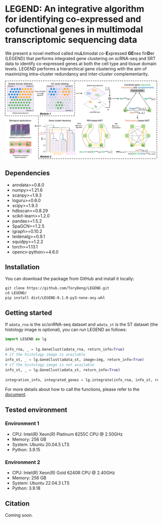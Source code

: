 # LEGEND: An integrative algorithm for identifying co-expressed and cofunctional genes in multimodal transcriptomic sequencing data

We present a novel method called mu**L**timodal co-**E**xpressed **GE**nes fin**D**er (LEGEND) that performs integrated gene clustering on scRNA-seq and SRT data to identify co-expressed genes at both the cell type and tissue domain levels. LEGEND performs a hierarchical gene clustering with the aim of maximizing intra-cluster redundancy and inter-cluster complementarity.

![image](docs/assets/img/workflow.png)


## Dependencies
- anndata>=0.8.0
- numpy>=1.21.6
- scanpy>=1.9.3
- loguru>=0.6.0
- scipy>=1.9.3
- hdbscan>=0.8.29
- scikit-learn>=1.2.0
- pandas>=1.5.2
- SpaGCN>=1.2.5
- igraph>=0.10.2
- leidenalg>=0.9.1
- squidpy>=1.2.2
- torch>=1.13.1
- opencv-python>=4.6.0

## Installation

You can download the package from GitHub and install it locally:

```shell
git clone https://github.com/ToryDeng/LEGEND.git
cd LEGEND/
pip install dist/LEGEND-0.1.0-py3-none-any.whl
```

## Getting started

If `adata_rna` is the sc/snRNA-seq dataset and `adata_st` is the ST dataset (the histology image is optional), you can run LEGEND as follows:
```python
import LEGEND as lg

info_rna, _ = lg.GeneClust(adata_rna, return_info=True)
# if the histology image is available
info_st, _ = lg.GeneClust(adata_st, image=img, return_info=True)
# if the histology image is not available
info_st, _ = lg.GeneClust(adata_st, return_info=True)

integration_info, integrated_genes = lg.integrate(info_rna, info_st, return_info=True)
```
For more details about how to call the functions, please refer to the [document](https://github.com/ToryDeng/LEGEND/blob/main/LEGEND/_model.py).

## Tested environment

### Environment 1

- CPU: Intel(R) Xeon(R) Platinum 8255C CPU @ 2.50GHz
- Memory: 256 GB
- System: Ubuntu 20.04.5 LTS
- Python: 3.9.15

### Environment 2

- CPU: Intel(R) Xeon(R) Gold 6240R CPU @ 2.40GHz
- Memory: 256 GB
- System: Ubuntu 22.04.3 LTS
- Python: 3.9.18

## Citation

Coming soon.
